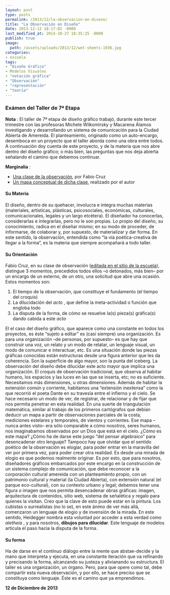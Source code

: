 ```yaml
---
layout: post
type: posts
permalink: /2013/12/la-observacion-en-diseno/
title: "La Observación en Diseño"
date: 2013-12-12 18:17:02 -0000
last_modified_at: 2014-10-27 18:35:25 -0000
publish: true
image:
  path: /assets/uploads/2013/12/wet-sheets-1936.jpg
categories:
- escuela
tags:
- "Diseño Gráfico"
- Modelos Visuales
- "notación gráfica"
- "Observación"
- "representación"
- "teoría"
---
```

### Exámen del Taller de 7ª Etapa

**Nota** : El taller de 7ª etapa de diseño gráfico trabajó, durante este tercer trimestre con las profesoras Michele Wilkomirsky y Macarena Álamos investigando y desarrollando un sistema de comunicación para la Ciudad Abierta de Amereida. El planteamiento, originado como un auto-encargo, desemboca en un proyecto que el taller aborda como una obra entre todos. A continuación doy cuenta de este proyecto, y de la materia que nos abre dentro del diseño gráfico; o más bien, las preguntas que nos deja abierta señalando el camino que debemos continuar.

**Marginalia** :

* [Una clase de la observación](http://www.ead.pucv.cl/carreras/una-clase-de-la-observacion/ "Clase de Fabio Cruz"), por Fabio Cruz
* [Un mapa conceptual de dicha clase](http://ead.pucv.cl:8080/rid=1MDLKP4SH-29V4Z7J-B9/La%20observaci%C3%B3n%20arquitect%C3%B3nica.cmap), realizado por el autor

#### Su Materia

El diseño, dentro de su quehacer, involucra e integra muchas materias (materiales, artísticas, plásticas, psicosociales, económicas, culturales, comunicacionales, legales y un largo etcétera). El diseñador ha conocerlas, considerarlas e integrarlas, pero no le son propias. Lo propio del diseño, su conocimiento, radica en el diseñar mismo; en su modo de proceder, de informarse, de colaborar y, por supuesto, de materializar y dar forma. En este sentido, la observación, entendida como “la vía poética-creativa de llegar a la forma”, es la materia que siempre acompañará a todo taller.

#### Su Orientación

Fabio Cruz, en su clase de observación ([editada en el sitio de la escuela](http://www.ead.pucv.cl/carreras/una-clase-de-la-observacion/ "Clase de Fabio Cruz")), distingue 3 momentos, precedidos todos ellos –o detonados, más bien– por un encargo de un externo, de un otro, una solicitud que abre una ocasión. Estos momentos son:

  1. El tiempo de la observación, que constituye el fundamento (el tiempo del croquis)
  2. La dilucidación del _acto_ , que define la meta-actividad o función que engloba todo
  3. La disputa de la forma, de cómo se resuelve la(s) pieza(s) gráfica(s) dando cabida a este _acto_

El el caso del diseño gráfico, que aparece como una constante en todos los proyectos, es éste “sujeto a editar” es (casi siempre) una organización. Es para una organización –de personas, por supuesto– es que hay que construir una voz, un relato y un modo de relatar, un lenguaje visual, un modo de comunicar e interactuar, etc. Es una situación donde las piezas gráficas conocidas están estructuras desde una figura anterior que les da coherencia. Son la superficie de algo mayor, son la punta del iceberg. La observación del diseño debe dilucidar este acto mayor que implica una organización. El croquis de observación tradicional, que observa al habitar humano, los espacios y las luces en las que se inserta, etc; no es suficiente. Necesitamos más dimensiones, u otras dimensiones. Además de habitar la extensión común y corriente, habitamos una “extensión inextensa” como la que recorrió el poeta Dante en su travesía entre el infierno y el cielo. Se hace necesario un modo de ver, de registrar, de relacionar y de fijar que nos permita penetrar en esta realidad. En una suerte de triangulación matemática, similar al trabajo de los primeros cartógrafos que debían deducir un mapa a partir de observaciones parciales de la costa, mediciones estelares y temporales, de vientos y corrientes. Ese mapa –nunca antes visto– era sólo comparable a cómo nosotros, seres humanos, nos imaginabamos observados por un Dios que está en el cielo. ¿Cómo es este mapa? ¿Cómo ha de darse este juego “del pensar algebraico” para desencadenar otro lenguaje? Tampoco hay que olvidar que el sentido poético de la observación es elogiar, para poder entrar en la maravilla del ver por primera vez, para poder crear otra realidad. Es desde una mirada de elogio es que podemos realmente originar. Es por esto, que para nosotros, diseñadores gráficos embarcados por este encargo en la construcción de un sistema complejo de comunicación, que debe reconocer a la corporación cultural amereida con un planteamiento propio, con un patrimonio cultural y material (la Ciudad Abierta), con extensión natural (el parque eco-cultural), con su contexto urbano y legal; debemos tener una figura o imagen que nos permita desencadenar obras gráficas: imagen, arquitectura de contenidos, sitio web, sistema de señalética y regalo para quienes la visitan. Creo que la clave de esto puede estar en la pintura. Los cubistas o surrealistas (no lo se), en este ánimo de ver más allá, comenzaron un lenguaje de elogio y de invensión de la mirada. En este sentido, Heidegger nombra esta voluntad por acceder a esta verdad como _aletheia_ , y para nosotros, **dibujos para dilucidar**. Este lenguaje de modelos articula el paso hacia la disputa de la forma.

#### Su forma

Ha de darse en el continuo diálogo entre la mente que abstae-decide y la mano que interpreta y ejecuta, en una constante iteración que va refinando y precisando la forma, alcanzando su justeza y alivianando su estructura. El taller es una organización, un órgano. Pero, para que opere como tal, debe compartir esta nueva observación, y por ello, se hace preciso que se constituya como lenguaje. Éste es el camino que ya emprendimos.

**12 de Diciembre de 2013**
